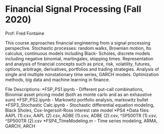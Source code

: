 # Financial Signal Processing (Fall 2020)

Prof: Fred Fontaine

This course approaches financial engineering from a signal processing perspective.
Stochastic processes: random walks, Brownian motion, Ito calculus, continuous models
including Black- Scholes, discrete models including negative binomial, martingales,
stopping times. Representation and analysis of financial concepts such as price, risk,
volatility, futures, options, arbitrage, derivatives, portfolios and trading
strategies. Analysis of single and multiple nonstationary time series, GARCH models.
Optimization methods, big data and machine learning in finance.

File Descriptions:
*FSP_PS1.ipynb - Different put-call combinations, Binomial asset pricing model (both as monte carlo and as an exhaustive sum)
*FSP_PS2.ipynb - Markowitz portfolio analysis, markowitz bullet
*FSP3_Stochastic Calc.ipynb - Stochastic differential equation modeling, Black Sholes, Cox-Ingersoll-Ross interest rate model
*PS4
  *Data files: AAPL (1).csv, AAPL (2).csv, ADBE (1).csv, ADBE (2).csv, ^SP500TR (1).csv, ^SP500TR (2).csv
  *FSP4_TImeModeling.m - Time series modeling, ARMA, GARCH, ARCH
